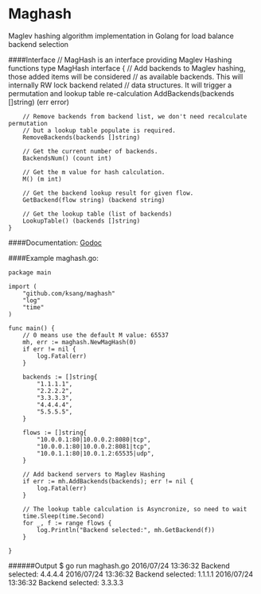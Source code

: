 # Maghash
Maglev hashing algorithm implementation in Golang for load balance backend selection

####Interface
	// MagHash is an interface providing Maglev Hashing functions
	type MagHash interface {
		// Add backends to Maglev hashing, those added items will be considered
		// as available backends. This will internally RW lock backend related
		// data structures. It will trigger a permutation and lookup table re-calculation
		AddBackends(backends []string) (err error)

		// Remove backends from backend list, we don't need recalculate permutation
		// but a lookup table populate is required.
		RemoveBackends(backends []string)

		// Get the current number of backends.
		BackendsNum() (count int)

		// Get the m value for hash calculation.
		M() (m int)

		// Get the backend lookup result for given flow.
		GetBackend(flow string) (backend string)

		// Get the lookup table (list of backends)
		LookupTable() (backends []string)
	}

####Documentation:
[Godoc](https://godoc.org/github.com/ksang/maghash)

####Example
	maghash.go:

	package main

	import (
		"github.com/ksang/maghash"
		"log"
		"time"
	)

	func main() {
		// 0 means use the default M value: 65537
		mh, err := maghash.NewMagHash(0)
		if err != nil {
			log.Fatal(err)
		}

		backends := []string{
			"1.1.1.1",
			"2.2.2.2",
			"3.3.3.3",
			"4.4.4.4",
			"5.5.5.5",
		}

		flows := []string{
			"10.0.0.1:80|10.0.0.2:8080|tcp",
			"10.0.0.1:80|10.0.0.2:8081|tcp",
			"10.0.1.1:80|10.0.1.2:65535|udp",
		}

		// Add backend servers to Maglev Hashing
		if err := mh.AddBackends(backends); err != nil {
			log.Fatal(err)
		}

		// The lookup table calculation is Asyncronize, so need to wait
		time.Sleep(time.Second)
		for _, f := range flows {
			log.Println("Backend selected:", mh.GetBackend(f))
		}

	}

######Output
	$ go run maghash.go
	2016/07/24 13:36:32 Backend selected: 4.4.4.4
	2016/07/24 13:36:32 Backend selected: 1.1.1.1
	2016/07/24 13:36:32 Backend selected: 3.3.3.3